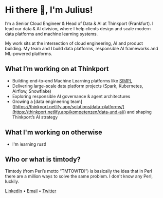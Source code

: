 # Hi there 👋, I'm Julius!
I’m a Senior Cloud Engineer & Head of Data & AI at Thinkport (Frankfurt).
I lead our data & AI division, where I help clients design and scale modern data platforms and machine learning systems.

My work sits at the intersection of cloud engineering, AI and product building. My team and I build data platforms, responsible AI frameworks and ML-powered platforms.

## What I’m working on at Thinkport
- Building end-to-end Machine Learning platforms like [SIMPL](https://thinkport.digital/simpl-aws-machine-learning-fur-bayer/)
- Delivering large-scale data platform projects (Spark, Kubernetes, Airflow, Snowflake)
- Exploring responsible AI governance & agent architectures
- Growing a [data engineering team]([https://thinkport.netlify.app/solutions/data-platforms/](https://thinkport.netlify.app/kompetenzen/data-und-ai/) and shaping Thinkport’s AI strategy

## What I'm working on otherwise
- I'm learning rust!

## Who or what is timtody?
Timtody (from Perl’s motto “TMTOWTDI”) is basically the idea that in Perl there are a million ways to solve the same problem. I don't know any Perl, luckily.


[LinkedIn](https://www.linkedin.com/in/julius-taylor-478b7913a) • [Email](mailto:hello@julius.pm) • [Twitter](https://x.com/jgstaylor)
